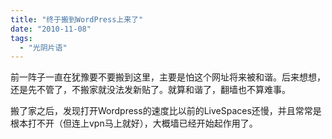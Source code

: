 ```yaml
---
title: "终于搬到WordPress上来了"
date: "2010-11-08"
tags: 
  - "光阴片语"
---
```


前一阵子一直在犹豫要不要搬到这里，主要是怕这个网址将来被和谐。后来想想，还是先不管了，不搬家就没法发新贴了。就算和谐了，翻墙也不算难事。

搬了家之后，发现打开Wordpress的速度比以前的LiveSpaces还慢，并且常常是根本打不开（但连上vpn马上就好），大概墙已经开始起作用了。
